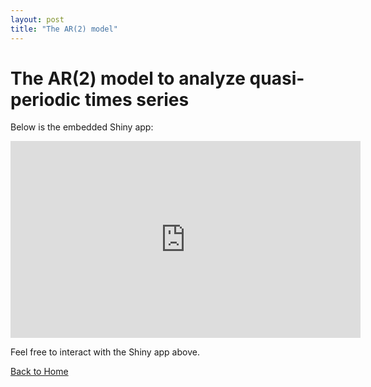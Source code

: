 ```yaml
---
layout: post
title: "The AR(2) model"
---
```


# The AR(2) model to analyze quasi-periodic times series

Below is the embedded Shiny app:


<iframe src="https://cuauhtemoctzin.shinyapps.io/flexar2sims/" height="315" width="560" allowfullscreen="" frameborder="0"></iframe>



Feel free to interact with the Shiny app above.

[Back to Home](/guillermogranados.github.io/)
